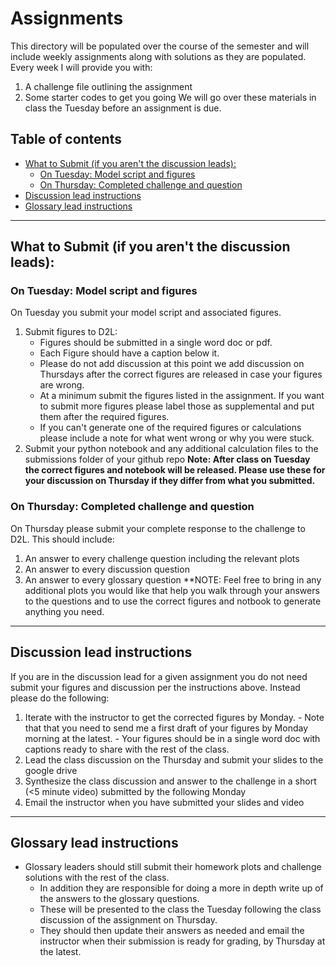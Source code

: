 # Assignments<!-- omit in toc -->
This directory will be populated over the course of the semester and will include weekly assignments along with solutions as they are populated.  Every week I will provide you with: 
1. A challenge file outlining the assignment 
2. Some starter codes to get you going
We will go over these materials in class the Tuesday before an assignment is due. 

##  Table of contents<!-- omit in toc -->
- [What to Submit (if you aren't the discussion leads):](#what-to-submit-if-you-arent-the-discussion-leads)
  - [On Tuesday: Model script and figures](#on-tuesday-model-script-and-figures)
  - [On Thursday: Completed challenge and question](#on-thursday-completed-challenge-and-question)
- [Discussion lead instructions](#discussion-lead-instructions)
- [Glossary lead instructions](#glossary-lead-instructions)

---- 
## What to Submit (if you aren't the discussion leads): 
### On Tuesday: Model script and figures
On Tuesday you submit your model script and associated figures.
1.  Submit figures to D2L: 
      - Figures should be submitted in a single word doc or pdf. 
      - Each Figure should have a caption below it. 
      - Please do not add discussion at this point we add discussion on Thursdays after the correct figures are released in case your figures are wrong. 
      - At a minimum submit the figures listed in the assignment. If you want to submit more figures please label those as supplemental and put them after the required figures. 
      - If you can't generate one of the required figures or calculations please include a note for what went wrong or why you were stuck. 
2. Submit your python notebook and any additional calculation files to the submissions folder of your github repo
**Note: After class on Tuesday the correct figures and notebook will be released. Please use these for your discussion on Thursday if they differ from what you submitted.** 

### On Thursday: Completed challenge and question
On Thursday please submit your complete response to the challenge to D2L. This should include: 
1.	An answer to every challenge question including the relevant plots
2.	An answer to every discussion question
3.	An answer to every glossary question
**NOTE: Feel free to bring in any additional plots you would like that help you walk through your answers to the questions and to use the correct figures and notbook to generate anything you need. 

---- 
## Discussion lead instructions
If you are in the discussion lead for a given assignment you do not need submit your figures and discussion per the instructions above. Instead please do the following: 
   1.	Iterate with the instructor to get the corrected figures by Monday.
      - Note that that you need to send me a first draft of your figures by Monday morning at the latest.
      - Your figures should be in a single word doc with captions ready to share with the rest of the class.
   3.	Lead the class discussion on the Thursday and submit your slides to the google drive
   4.	Synthesize the class discussion and answer to the challenge in a short (<5 minute video) submitted by the following Monday
   5.	Email the instructor when you have submitted your slides and video 

___
## Glossary lead instructions
 - Glossary leaders should still submit their homework plots and challenge solutions with the rest of the class. 
   - In addition they are responsible for doing a more in depth write up of the answers to the glossary questions.  
   - These will be presented to the class the Tuesday following the class discussion of the assignment on Thursday.   
   -  They should then update their answers as needed and email the instructor when their submission is ready for grading, by Thursday at the latest. 

